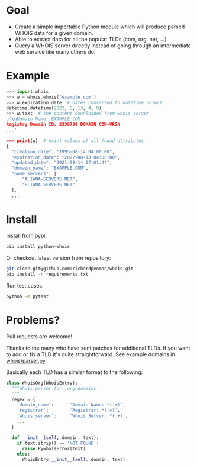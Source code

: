 Goal
====

-  Create a simple importable Python module which will produce parsed
   WHOIS data for a given domain.
-  Able to extract data for all the popular TLDs (com, org, net, ...)
-  Query a WHOIS server directly instead of going through an
   intermediate web service like many others do.


Example
=======

```python
>>> import whois
>>> w = whois.whois('example.com')
>>> w.expiration_date  # dates converted to datetime object
datetime.datetime(2022, 8, 13, 4, 0)
>>> w.text  # the content downloaded from whois server
u'\nDomain Name: EXAMPLE.COM
Registry Domain ID: 2336799_DOMAIN_COM-VRSN
...'

>>> print(w)  # print values of all found attributes    
{
  "creation_date": "1995-08-14 04:00:00",
  "expiration_date": "2022-08-13 04:00:00",
  "updated_date": "2021-08-14 07:01:44",
  "domain_name": "EXAMPLE.COM",
  "name_servers": [
      "A.IANA-SERVERS.NET",
      "B.IANA-SERVERS.NET"
  ],
  ...
```

Install
=======

Install from pypi:

```bash
pip install python-whois
```

Or checkout latest version from repository:

```bash
git clone git@github.com:richardpenman/whois.git
pip install -r requirements.txt
```

Run test cases:

```bash
python -m pytest
```

Problems?
=========

Pull requests are welcome! 

Thanks to the many who have sent patches for additional TLDs. If you want to add or fix a TLD it's quite straightforward. 
See example domains in [whois/parser.py](https://github.com/richardpenman/whois/blob/master/whois/parser.py)

Basically each TLD has a similar format to the following:

```python
class WhoisOrg(WhoisEntry):
  """Whois parser for .org domains
  """
  regex = {
    'domain_name':      'Domain Name: *(.+)',
    'registrar':        'Registrar: *(.+)',
    'whois_server':     'Whois Server: *(.+)',
    ...
  }

  def __init__(self, domain, text):
    if text.strip() == 'NOT FOUND':
      raise PywhoisError(text)
    else:
      WhoisEntry.__init__(self, domain, text)
```

